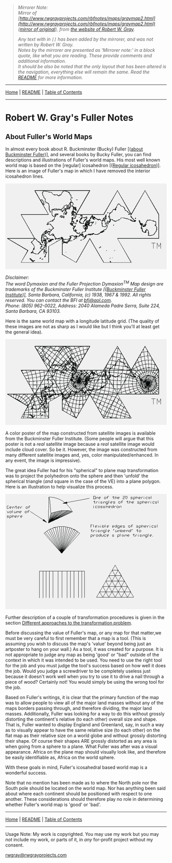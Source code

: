 <!-- Date: 6 January 2016 16:27:47 -->

> *Mirrorer Note:*  
> *Mirror of [http://www.rwgrayprojects.com/rbfnotes/maps/graymap2.html](http://www.rwgrayprojects.com/rbfnotes/maps/graymap2.html) ([mirror of original](../orginal/rbfnotes/maps/graymap2.html "About Fuller's World Maps")), from [the website of Robert W. Gray](http://www.rwgrayprojects.com/ "rwgrayprojects.com").*
>
> *Any text with in `[]` has been added by the mirrorer, and was not written by Robert W. Gray.*  
> *Notes by the mirrorer are presented as 'Mirrorer note:' in a block quote, like what you are reading. These provide comments and  additional information.*  
> *It should be also be noted that the only layout that has been altered is the navigation, everything else will remain the same.*
> *Read the [README](../README.md "README.md") for more information.*

<hr>

[Home](../index.md "Home") | [README](../README.md "README.md") | [Table of Contents](../table_of_contents.md "Table of Contents")

<hr>

# Robert W. Gray's Fuller Notes

## About Fuller's World Maps

In almost every book about R. Buckminster (Bucky) Fuller [([about Buckminster Fuller](https://en.wikipedia.org/wiki/Buckminster_Fuller "Buckminster Fuller wikipedia.org"))], and several books by Bucky Fuller, you can find descriptions and illustrations of Fuller's world maps. His most well known world map is based on the [regular] icosahedron [([Regular icosahedron](https://en.wikipedia.org/wiki/Regular_icosahedron "Regular Icosahedron wikipedia.org"))]. Here is an image of Fuller's map in which I have removed the interior icosahedron lines.

![](./images/fmap2.gif)

*Disclaimer:  
The word Dymaxion and the Fuller Projection Dymaxion<sup>TM</sup> Map design are trademarks of the Buckminster Fuller Institute [([Buckminster Fuller Institute](https://bfi.org/ "Buckminster Fuller Institute bfi.org"))], Santa Barbara, California, (c) 1938, 1967 & 1992. All rights reserved. You can contact the BFI at [bfi@aol.com](mailto:bfi@aol.com).  
Phone: (805) 962-0022, Address: 2040 Alameda Padre Serra, Suite 224, Santa Barbara, CA 93103.*

Here is the same world map with a longitude latitude grid. (The quality of these images are not as sharp as I would like but I think you'll at least get the general idea).

![](./images/fmap3.gif)

A color poster of the map constructed from satellite images is available from the Buckminster Fuller Institute. (Some people will argue that this poster is not a *real* satellite image because a *real* satellite image would include cloud cover. So be it. However, the image was constructed from many different satellite images and, yes, color manipulated/enhanced. In any event, the image is impressive).

The great idea Fuller had for his "spherical" to plane map transformation was to project the polyhedron onto the sphere and then 'unfold' the spherical triangle (*and* square in the case of the VE) into a plane polygon. Here is an illustration to help visualize this process.

![](./images/mapfu1.gif)

Further description of a couple of transformation procedures is given in the section [Different approaches to the transformation problem](graymapa.html).

Before discussing the value of Fuller's map, or any map for that matter,we must be very careful to first remember that a map is a tool. (This is assuming you wish to discuss the map's 'value' beyond being just an artposter to hang on your wall.) As a tool, it was created for a purpose. It is not appropriate to judge any map as being 'good' or "bad" outside of the context in which it was intended to be used. You need to use the right tool for the job and you must judge the tool's success based on how well it does the job. Would you judge a screwdriver to be completely useless just because it doesn't work well when you try to use it to drive a nail through a piece of wood? Certainly not! You would simply be using the wrong tool for the job.

Based on Fuller's writings, it is clear that the primary function of the map was to allow people to view all of the major land masses without any of the maps borders passing through, and therefore dividing, the major land masses. Additionally, Fuller was looking for a way to do this without grossly distorting the continent's relative (to each other) overall size and shape. That is, Fuller wanted to display England and Greenland, say, in such a way as to visually appear to have the same relative size (to each other) on the flat map as their relative size on a world globe and without grossly distorting their shape. Of course their shapes ARE grossly distorted as any area is when going from a sphere to a plane. What Fuller was after was a visual appearance. Africa on the plane map should visually look like, and therefore be easily identifiable as, Africa on the world sphere.

With these goals in mind, Fuller's icosahedral based world map is a
wonderful success.

Note that no mention has been made as to where the North pole nor the South pole should be located on the world map. Nor has anything been said about where each continent should be positioned with respect to one another. These considerations should therefore play no role in determining whether Fuller's world map is 'good' or 'bad'.

<hr>

[Home](../index.md "Home") | [README](../README.md "README.md") | [Table of Contents](../table_of_contents.md "Table of Contents")

<hr>

Usage Note: My work is copyrighted. You may use my work but you may *not* include my work, or parts of it, in *any* for-profit project without my consent.

[rwgray@rwgrayprojects.com](mailto:rwgray@rwgrayprojects.com)
